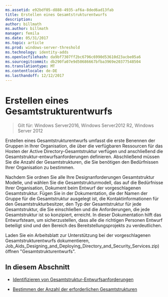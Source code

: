 ```yaml
---
ms.assetid: e92bdf05-d888-4935-af6a-8ded6ad13fab
title: Erstellen eines Gesamtstrukturentwurfs
description: 
author: billmath
ms.author: billmath
manager: femila
ms.date: 05/31/2017
ms.topic: article
ms.prod: windows-server-threshold
ms.technology: identity-adds
ms.openlocfilehash: da9bf7307ff2bc6796c6990d53610d23acbe05a6
ms.sourcegitcommit: db290fa07e9d50686667bfba3969e20377548504
ms.translationtype: MT
ms.contentlocale: de-DE
ms.lasthandoff: 12/12/2017
---
```

# <a name="creating-a-forest-design"></a>Erstellen eines Gesamtstrukturentwurfs

>Gilt für: Windows Server2016, Windows Server2012 R2, Windows Server 2012

Erstellen eines Gesamtstrukturentwurfs umfasst die erste Benennen der Gruppen in Ihrer Organisation, die über die verfügbaren Ressourcen für das Hosten der Active Directory-Gesamtstruktur verfügen und anschließend die Gesamtstruktur-entwurfsanforderungen definieren. Abschließend müssen Sie die Anzahl der Gesamtstrukturen, die Sie benötigen den Bedürfnissen Ihrer Organisation zu bestimmen.  
  
Nachdem Sie ordnen Sie alle Ihre Designanforderungen Gesamtstruktur Modelle, und wählen Sie die Gesamtstrukturmodell, das auf die Bedürfnisse Ihrer Organisation, Dokument beim Entwurf der vorgeschlagenen Gesamtstruktur. Fügen Sie in der Dokumentation, die der Namen der Gruppe für die Gesamtstruktur ausgelegt ist, die Kontaktinformationen für den Gesamtstrukturbesitzer, den Typ der Gesamtstruktur für jede Gesamtstruktur, die Sie einschließen und die Anforderungen, die jede Gesamtstruktur ist so konzipiert, erreicht. In dieser Dokumentation hilft das Entwurfsteam, um sicherzustellen, dass alle die richtigen Personen Entwurf beteiligt sind und den Bereich des Bereitstellungsprojekts zu verdeutlichen.  
  
Laden Sie ein Arbeitsblatt zur Unterstützung bei der vorgeschlagenen Gesamtstrukturentwurfs dokumentieren, Job_Aids_Designing_and_Deploying_Directory_and_Security_Services.zip) öffnen "Gesamtstrukturentwurfs".  
  
## <a name="in-this-section"></a>In diesem Abschnitt  
  
-   [Identifizieren von Gesamtstruktur-Entwurfsanforderungen](../../ad-ds/plan/Identifying-Forest-Design-Requirements.md)  
  
-   [Bestimmen der Anzahl der erforderlichen Gesamtstrukturen](../../ad-ds/plan/Determining-the-Number-of-Forests-Required.md)  
  


